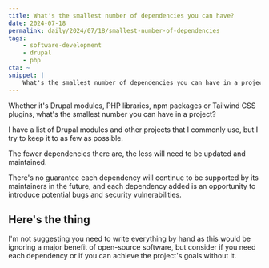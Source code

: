 ```yaml
---
title: What's the smallest number of dependencies you can have?
date: 2024-07-18
permalink: daily/2024/07/18/smallest-number-of-dependencies
tags:
    - software-development
    - drupal
    - php
cta: ~
snippet: |
    What's the smallest number of dependencies you can have in a project?
---
```


Whether it's Drupal modules, PHP libraries, npm packages or Tailwind CSS plugins, what's the smallest number you can have in a project?

I have a list of Drupal modules and other projects that I commonly use, but I try to keep it to as few as possible.

The fewer dependencies there are, the less will need to be updated and maintained.

There's no guarantee each dependency will continue to be supported by its maintainers in the future, and each dependency added is an opportunity to introduce potential bugs and security vulnerabilities.

## Here's the thing

I'm not suggesting you need to write everything by hand as this would be ignoring a major benefit of open-source software, but consider if you need each dependency or if you can achieve the project's goals without it.

